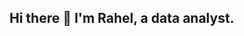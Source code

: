 ## Hi there 👋 I'm Rahel, a data analyst.

<!--
**rakisahli/rakisahli** is a ✨ _special_ ✨ repository because its `README.md` (this file) appears on your GitHub profile.

🤝  I'm open to collaborating on:
    - Data Analysis Projects: Bringing data to life with insights that drive impactful decisions.
    - Statistical Techniques: Applying advanced statistical methods to unlock trends and optimize results.
🌍  I'm based in California.
📫 You can reach me at Rahel.Ghebr@gmail.com

Skills:
![image](https://github.com/user-attachments/assets/fd0b6e43-c534-4571-9fc5-6e15430703b4)



